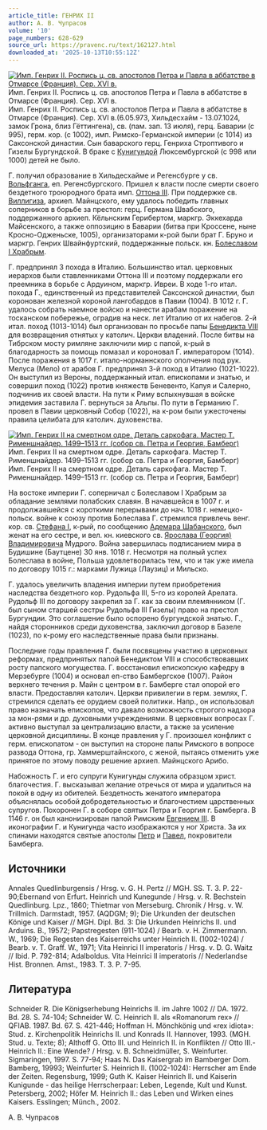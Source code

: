 ```yaml
---
article_title: ГЕНРИХ II
author: А. В. Чупрасов
volume: '10'
page_numbers: 628-629
source_url: https://pravenc.ru/text/162127.html
downloaded_at: '2025-10-13T10:55:12Z'
---
```


[![Имп. Генрих II. Роспись ц. св. апостолов Петра и Павла в аббатстве в Отмарсе (Франция). Сер. XVI в.](https://pravenc.ru/data/071/467/1234/i200.jpg "Кликните для увеличения картинки")](https://pravenc.ru/data/071/467/1234/i400.jpg)Имп. Генрих II. Роспись ц. св. апостолов Петра и Павла в аббатстве в Отмарсе (Франция). Сер. XVI в.  
Имп. Генрих II. Роспись ц. св. апостолов Петра и Павла в аббатстве в Отмарсе (Франция). Сер. XVI в.(6.05.973, Хильдесхайм - 13.07.1024, замок Грона, близ Гёттингена), св. (пам. зап. 13 июля), герц. Баварии (с 995), герм. кор. (с 1002), имп. Римско-Германской империи (с 1014) из Саксонской династии. Сын баварского герц. Генриха Строптивого и Гизелы Бургундской. В браке с [Кунигундой](https://pravenc.ru/text/Кунигундой.html) Люксембургской (с 998 или 1000) детей не было.

Г. получил образование в Хильдесхайме и Регенсбурге у св. [Вольфганга](https://pravenc.ru/text/Вольфганга.html), еп. Регенсбургского. Пришел к власти после смерти своего бездетного троюродного брата имп. [Оттона III](<https://pravenc.ru/text/Оттона III.html>). При поддержке св. [Виллигиза](https://pravenc.ru/text/Виллигиза.html), архиеп. Майнцского, ему удалось победить главных соперников в борьбе за престол: герц. Германа Швабского, поддержанного архиеп. Кёльнским Герибертом, маркгр. Эккехарда Майсенского, а также оппозицию в Баварии (битва при Кроссене, ныне Кросно-Одженьске, 1005), организаторами к-рой были брат Г. Бруно и маркгр. Генрих Швайнфуртский, поддержанные польск. кн. [Болеславом I Храбрым](<https://pravenc.ru/text/Болеслав I Храбрый.html>).

Г. предпринял 3 похода в Италию. Большинство итал. церковных иерархов были ставленниками Оттона III и поэтому поддержали его преемника в борьбе с Ардуином, маркгр. Ивреи. В ходе 1-го итал. похода Г., единственный из представителей Саксонской династии, был коронован железной короной лангобардов в Павии (1004). В 1012 г. Г. удалось собрать наемное войско и нанести арабам поражение на тосканском побережье, оградив на неск. лет Италию от их набегов. 2-й итал. поход (1013-1014) был организован по просьбе папы [Бенедикта VIII](<https://pravenc.ru/text/Бенедикта VIII.html>) для возвращения отнятых у католич. Церкви владений. После битвы на Тибрском мосту римляне заключили мир с папой, к-рый в благодарность за помощь помазал и короновал Г. императором (1014). После поражения в 1017 г. итало-норманнского ополчения под рук. Мелуса (Мело) от арабов Г. предпринял 3-й поход в Италию (1021-1022). Он выступил из Вероны, поддержанный итал. епископами и знатью, и совершил поход (1022) против княжеств Беневенто, Капуя и Салерно, подчинив их своей власти. На пути к Риму вспыхнувшая в войске эпидемия заставила Г. вернуться за Альпы. По пути в Германию Г. провел в Павии церковный Собор (1022), на к-ром были ужесточены правила целибата для католич. духовенства.

[![Имп. Генрих II на смертном одре. Деталь саркофага. Мастер Т. Рименшнайдер. 1499–1513 гг. (собор св. Петра и Георгия, Бамберг)](https://pravenc.ru/data/032/467/1234/i200.jpg "Кликните для увеличения картинки")](https://pravenc.ru/data/032/467/1234/i400.jpg)Имп. Генрих II на смертном одре. Деталь саркофага. Мастер Т. Рименшнайдер. 1499–1513 гг. (собор св. Петра и Георгия, Бамберг)  
Имп. Генрих II на смертном одре. Деталь саркофага. Мастер Т. Рименшнайдер. 1499–1513 гг. (собор св. Петра и Георгия, Бамберг)

На востоке империи Г. соперничал с Болеславом I Храбрым за обладание землями полабских славян. В начавшейся в 1007 г. и продолжавшейся с короткими перерывами до нач. 1018 г. немецко-польск. войне к союзу против Болеслава Г. стремился привлечь венг. кор. св. [Стефана I](<https://pravenc.ru/text/Стефана I.html>), к-рый, по сообщению [Адемара Шабанского](<https://pravenc.ru/text/Адемар Шабанский.html>), был женат на его сестре, и вел. кн. киевского св. [Ярослава (Георгия) Владимировича](<https://pravenc.ru/text/Ярослав (Георгий) Владимирович.html>) Мудрого. Война завершилась подписанием мира в Будишине (Баутцене) 30 янв. 1018 г. Несмотря на полный успех Болеслава в войне, Польша удовлетворилась тем, что и так уже имела по договору 1015 г.: марками Лужица (Лаузиц) и Мильско.

Г. удалось увеличить владения империи путем приобретения наследства бездетного кор. Рудольфа III, 5-го из королей Арелата. Рудольф III по договору закрепил за Г. как за своим племянником (Г. был сыном старшей сестры Рудольфа III Гизелы) право на престол Бургундии. Это соглашение было оспорено бургундской знатью. Г., найдя сторонников среди духовенства, заключил договор в Базеле (1023), по к-рому его наследственные права были признаны.

Последние годы правления Г. были посвящены участию в церковных реформах, предпринятых папой Бенедиктом VIII и способствовавших росту папского могущества. Г. восстановил епископскую кафедру в Мерзебурге (1004) и основал еп-ство Бамбергское (1007). Район верхнего течения р. Майн с центром в г. Бамберге стал опорой его власти. Предоставляя католич. Церкви привилегии в герм. землях, Г. стремился сделать ее орудием своей политики. Напр., он использовал право назначать епископов, что давало возможность строгого надзора за мон-рями и др. духовными учреждениями. В церковных вопросах Г. активно выступал за централизацию власти, а также за усиление церковной дисциплины. В конце правления у Г. произошел конфликт с герм. епископатом - он выступил на стороне папы Римского в вопросе развода Оттона, гр. Хаммерштайнского, с женой, пытаясь отменить уже принятое по этому поводу решение архиеп. Майнцского Арибо.

Набожность Г. и его супруги Кунигунды служила образцом христ. благочестия. Г. высказывал желание отречься от мира и удалиться на покой в одну из обителей. Бездетность женатого императора объяснялась особой добродетельностью и благочестием царственных супругов. Похоронен Г. в соборе святых Петра и Георгия г. Бамберга. В 1146 г. он был канонизирован папой Римским [Евгением III](<https://pravenc.ru/text/Евгением III.html>). В иконографии Г. и Кунигунда часто изображаются у ног Христа. За их спинами находятся святые апостолы [Петр](https://pravenc.ru/text/Петр.html) и [Павел](https://pravenc.ru/text/Павел.html), покровители Бамберга.

## Источники

Annales Quedlinburgensis / Hrsg. v. G. H. Pertz // MGH. SS. T. 3. P. 22-90;Ebernand von Erfurt. Heinrich und Kunegunde / Hrsg. v. R. Bechstein Quedlinburg. Lpz., 1860; Thietmar von Merseburg. Chronik / Hrsg. v. W. Trillmich. Darmstadt, 1957. (AQDGM; 9); Die Urkunden der deutschen Könige und Kaiser // MGH. Dipl. Bd. 3: Die Urkunden Heinrichs II. und Arduins. B., 19572; Papstregesten (911-1024) / Bearb. v. H. Zimmermann. W., 1969; Die Regesten des Kaiserreichs unter Heinrich II. (1002-1024) / Bearb. v. T. Graff. W., 1971; Vita Heinrici II imperatoris / Hrsg. v. D. G. Waitz // Ibid. P. 792-814; Adalboldus. Vita Heinrici II imperatoris // Nederlandse Hist. Bronnen. Amst., 1983. T. 3. P. 7-95.

## Литература

Schneider R. Die Königserhebung Heinrichs II. im Jahre 1002 // DA. 1972. Bd. 28. S. 74-104; Schneider W. C. Heinrich II. als «Romanorum rex» // QFIAB. 1987. Bd. 67. S. 421-446; Hoffman H. Mönchkönig und «rex idiota»: Stud. z. Kirchenpolitik Heinrichs II. und Konrads II. Hannover, 1993. (MGH. Stud. u. Texte; 8); Althoff G. Otto III. und Heinrich II. in Konflikten // Otto III.- Heinrich II.: Eine Wende? / Hrsg. v. B. Schneidmüller, S. Weinfurter. Sigmaringen, 1997. S. 77-94; Haas N. Das Kaisergrab im Bamberger Dom. Bamberg, 19993; Weinfurter S. Heinrich II. (1002-1024): Herrscher am Ende der Zeiten. Regensburg, 1999; Guth K. Kaiser Heinrich II. und Kaiserin Kunigunde - das heilige Herrscherpaar: Leben, Legende, Kult und Kunst. Petersberg, 2002; Höfer M. Heinrich II.: das Leben und Wirken eines Kaisers. Esslingen; Münch., 2002.

А. В. Чупрасов

